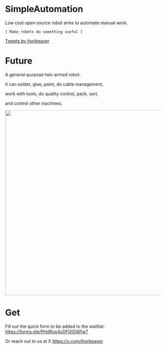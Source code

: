 # SimpleAutomation

<p align="center" style="font-family: 'Press Start 2P', monospace;">
   <p >Low cost open source robot arms to automate manual work.</p>
</p>

<!-- Slogan -->
<p style="font-family: monospace;">
   <code>[ Make robots do something useful ]</code>
</p>

<p >
<a class="twitter-timeline" data-width="500" data-height="500" href="https://twitter.com/ihorbeaver?ref_src=twsrc%5Etfw">Tweets by ihorbeaver</a> <script async src="https://platform.twitter.com/widgets.js" charset="utf-8"></script>
</p>

<p style="font-family: 'Press Start 2P', monospace;">
   <h1 >Future</h1>
   <p >A general-purpose two-armed robot. 
   
   It can solder, glue, paint, do cable management, 
   
   work with tools, do quality control, pack, sort, 
   
   and control other machines.</p>
</p>

<p  style="font-family: 'Press Start 2P', monospace;">
<img src="https://github.com/user-attachments/assets/e856b9e8-f089-46fa-a32c-edd7e769fc44" width="600">
</p>

<p style="font-family: 'Press Start 2P', monospace;">
   <h1>Get</h1>

</p>
   <p align="left">Fill out the quick form to be added to the waitlist: <a href="https://forms.gle/PHdRyp4vDFGtGWfw7">https://forms.gle/PHdRyp4vDFGtGWfw7</a>
   </p>
   <p align="left">
Or reach out to us at X
<a href="https://x.com/ihorbeaver">https://x.com/ihorbeaver</a>

   </p>

#
